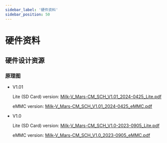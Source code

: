 ```yaml
---
sidebar_label: '硬件资料'
sidebar_position: 50
---
```


# 硬件资料

## 硬件设计资源

### 原理图

- V1.01

  Lite (SD Card) version: [Milk-V_Mars-CM_SCH_V1.01_2024-0425_Lite.pdf](https://github.com/milkv-mars/mars-files/blob/main/Mars-CM_Hardware_Schematices/Milk-V_Mars-CM_SCH_V1.01_2024-0425_Lite.pdf)

  eMMC version: [Milk-V_Mars-CM_SCH_V1.01_2024-0425_eMMC.pdf](https://github.com/milkv-mars/mars-files/blob/main/Mars-CM_Hardware_Schematices/Milk-V_Mars-CM_SCH_V1.01_2024-0425_eMMC.pdf)

- V1.0

  Lite (SD Card) version: [Milk-V_Mars-CM_SCH_V1.0-2023-0905_Lite.pdf](https://github.com/milkv-mars/mars-files/blob/main/Mars-CM_Hardware_Schematices/Milk-V_Mars-CM_SCH_V1.0-2023-0905_Lite.pdf)

  eMMC version: [Milk-V_Mars-CM_SCH_V1.0_2023-0905_eMMC.pdf](https://github.com/milkv-mars/mars-files/blob/main/Mars-CM_Hardware_Schematices/Milk-V_Mars-CM_SCH_V1.0_2023-0905_eMMC.pdf)
